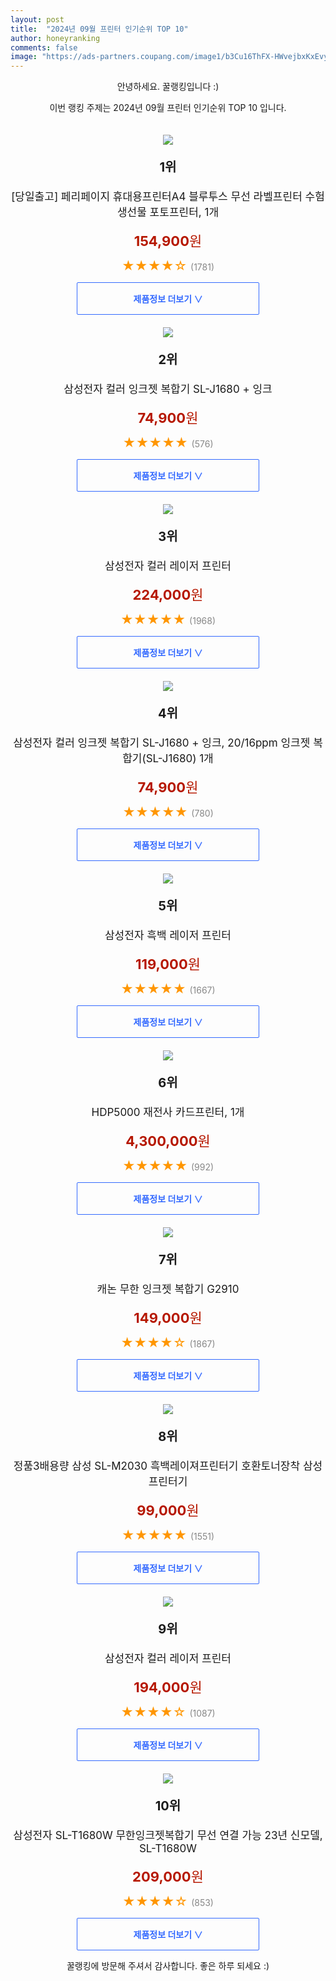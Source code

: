 ```yaml
---
layout: post
title:  "2024년 09월 프린터 인기순위 TOP 10"
author: honeyranking
comments: false
image: "https://ads-partners.coupang.com/image1/b3Cu16ThFX-HWvejbxKxEvyElsAeBjsQTLE7HTYD4lzNudmKFm6GC0PH7YVVScBurK77cxmyqME7wcz0t_MZQ2vx4SyKPkxk6zB5lWTJWfULMTRzUWY6iChhSjPmRF1zmmaFSkPxcepfob_J57ZIemFhegZ0-obPaQqeIhy8gRz6BD9RA5Uc5FI-J6J62Z7472tArOq6qvgax_ymT60rAXxgjKvXJHvPYUwMoZEKtlBV3VmzQ7_e3JW1wqpkvgynxXZcY-ZABjbrcIbXw6ap003Z_-POn3a1bnRhe78kxl1YL3mX2WGeLXq0qUWv8Q=="
---
```

<p style="text-align: center;">안녕하세요. 꿀랭킹입니다 :)</p>
<p style="text-align: center;">이번 랭킹 주제는 2024년 09월 프린터 인기순위 TOP 10 입니다.</p><center><img src="https://ads-partners.coupang.com/image1/b3Cu16ThFX-HWvejbxKxEvyElsAeBjsQTLE7HTYD4lzNudmKFm6GC0PH7YVVScBurK77cxmyqME7wcz0t_MZQ2vx4SyKPkxk6zB5lWTJWfULMTRzUWY6iChhSjPmRF1zmmaFSkPxcepfob_J57ZIemFhegZ0-obPaQqeIhy8gRz6BD9RA5Uc5FI-J6J62Z7472tArOq6qvgax_ymT60rAXxgjKvXJHvPYUwMoZEKtlBV3VmzQ7_e3JW1wqpkvgynxXZcY-ZABjbrcIbXw6ap003Z_-POn3a1bnRhe78kxl1YL3mX2WGeLXq0qUWv8Q==" style="margin-top:20px" /></center><p style="text-align: center; font-size: 20px"><b>1위</b></p><p style="text-align: center; font-size: 17px">[당일출고] 페리페이지 휴대용프린터A4 블루투스 무선 라벨프린터 수험생선물 포토프린터, 1개</p><p style="text-align: center;"><span style="color: #b61800; font-size: 22px;"><b>154,900</b>원</span></p><p style="text-align: center;"><span style="color: #ff9600; font-size: 20px;">★★★★☆ </span><span style="color: #878787;">(1781)</span></p><center><a href="https://link.coupang.com/re/AFFSDP?lptag=AF3899140&subid=honeyrank&pageKey=7811664320&itemId=21191209224&vendorItemId=88252554615&traceid=V0-153-5d3bcc38962c96f0&clickBeacon=88561d10-75b5-11ef-bf33-db887b365b6f%7E3&requestid=20240918210000827110474185&token=31850C%7CMIXED"><div style="font-size: 14px; display: inline-block; padding: 15px 90px; color: #346aff; border-radius: 2px; border: 1px solid #346aff; cursor: pointer;"><b>제품정보 더보기 &or;</b></div></a></center><center><img src="https://ads-partners.coupang.com/image1/u4gK4PFCSjPiBw4qu8wWpIiIHW7P-aUDyPeTjsp6Gi22sCwbhaRQu5DGbEezyyvXB0PMwrvNJpz2MOc72WlkBVoEqNp52sDlcWW-AuwgV9I6UVQL-NhObWZijjhXkCMuzEyVAH_JnLmhBnqrq_TuGQa4JJqhlNAydXevKNk2oCbIsvQlDGALOexnd63wc56Erjoq1bE9hEBvxg9XcL3jKHo_3hDR5PdMOmDmwDREmE65TGFzaWYGXlmc31_mjaXHvpP0ddbcq2hA3zGbrLSZB7n2ydM-4TT7LqE=" style="margin-top:20px" /></center><p style="text-align: center; font-size: 20px"><b>2위</b></p><p style="text-align: center; font-size: 17px">삼성전자 컬러 잉크젯 복합기 SL-J1680 + 잉크</p><p style="text-align: center;"><span style="color: #b61800; font-size: 22px;"><b>74,900</b>원</span></p><p style="text-align: center;"><span style="color: #ff9600; font-size: 20px;">★★★★★ </span><span style="color: #878787;">(576)</span></p><center><a href="https://link.coupang.com/re/AFFSDP?lptag=AF3899140&subid=honeyrank&pageKey=7144203890&itemId=17946694038&vendorItemId=76634113045&traceid=V0-153-9a0eb92fb7d2e09b&requestid=20240918210000827110474185&token=31850C%7CMIXED"><div style="font-size: 14px; display: inline-block; padding: 15px 90px; color: #346aff; border-radius: 2px; border: 1px solid #346aff; cursor: pointer;"><b>제품정보 더보기 &or;</b></div></a></center><center><img src="https://ads-partners.coupang.com/image1/RIyYKiiVOshrXUQvRE48sEikQv5_F_fo96osm4YTuoNE4iS2pqphiP820BTJqyebh_CQmWZ9Aqu9SKaNAy5gb7OupWu447F-SxDMlwALdSOHX6ehgSyauC-PRcYK5a4ThNWeNgqp_0K4xaZWrXmbBejuMNtWdV8dEEKHKK2_59KWufiKn1Qyj1K13i5VAWsVL-IrFnyzVqG0I_B8dtEK3mraJxiPm6YWwgnNzYBRLRjJgek7KEk7ggQ01s6FIIl4O0jOq642jKbLoU_t3PZ261bKG4H8JjMK_w==" style="margin-top:20px" /></center><p style="text-align: center; font-size: 20px"><b>3위</b></p><p style="text-align: center; font-size: 17px">삼성전자 컬러 레이저 프린터</p><p style="text-align: center;"><span style="color: #b61800; font-size: 22px;"><b>224,000</b>원</span></p><p style="text-align: center;"><span style="color: #ff9600; font-size: 20px;">★★★★★ </span><span style="color: #878787;">(1968)</span></p><center><a href="https://link.coupang.com/re/AFFSDP?lptag=AF3899140&subid=honeyrank&pageKey=8266943438&itemId=1094921289&vendorItemId=5545287720&traceid=V0-153-c4f7dc8fbab75dc7&requestid=20240918210000827110474185&token=31850C%7CMIXED"><div style="font-size: 14px; display: inline-block; padding: 15px 90px; color: #346aff; border-radius: 2px; border: 1px solid #346aff; cursor: pointer;"><b>제품정보 더보기 &or;</b></div></a></center><center><img src="https://ads-partners.coupang.com/image1/5wYaHY26lkawiXH453gw3AEqWHjeISX1AcNTrgoB3a3tmQ9VldvE-D-nALxSc492CjCXII-trNCEUq79YsmI5wnWcCcPX92AL-ybpY1GUjlFkrss_ffNzdviF9Cbbo1eu5ycDqRVYmQwk6093LjNVSdNvwS6nalme_MIcZsOHX-UmDWcBYQdDwlIqxXzVCYqopBgMgzCkzqK6-wM5gw-76WCm3ZH8_0VBUdFmYXQ-3fFCckSW0ugndLfP8J3DbgQuNAUBI2KvSxI5R_LKSb7lkFInPS4NZ6OES46nvqB-R0uKrcUo9EhAzyxR8JbxKs=" style="margin-top:20px" /></center><p style="text-align: center; font-size: 20px"><b>4위</b></p><p style="text-align: center; font-size: 17px">삼성전자 컬러 잉크젯 복합기 SL-J1680 + 잉크, 20/16ppm 잉크젯 복합기(SL-J1680) 1개</p><p style="text-align: center;"><span style="color: #b61800; font-size: 22px;"><b>74,900</b>원</span></p><p style="text-align: center;"><span style="color: #ff9600; font-size: 20px;">★★★★★ </span><span style="color: #878787;">(780)</span></p><center><a href="https://link.coupang.com/re/AFFSDP?lptag=AF3899140&subid=honeyrank&pageKey=7144203890&itemId=22743850945&vendorItemId=89779094174&traceid=V0-153-9a0eb92fb7d2e09b&clickBeacon=88561d10-75b5-11ef-bfa6-1cc2e81d99a9%7E3&requestid=20240918210000827110474185&token=31850C%7CMIXED"><div style="font-size: 14px; display: inline-block; padding: 15px 90px; color: #346aff; border-radius: 2px; border: 1px solid #346aff; cursor: pointer;"><b>제품정보 더보기 &or;</b></div></a></center><center><img src="https://ads-partners.coupang.com/image1/Q0tM2d8hQ8iCv4DLQ8WjpK28JDHfoOWZwBuEJFZ5pvomCeT8rMe82P-6hBzr6t9B5luXCURyJ_VE-Ui_0xYmwOPySv53DRrAeG2xmYwVZhQL-KZixRjh6MH8oipQGzSYJNJs0qyqnYiDnqaFj7QY-1mhNta99WettAmv9328u2XB-nR_m6XdmXTYdVclNFjwrG33OFtZ4gC3xIrTiztK3U1f33zt0FwAJlta9Y7f7p82PiCW8gWIS2YiRC0VvhRoVS2cxE78rKSU4jv4-mPrhb9A7PTjcXvpMRtZ" style="margin-top:20px" /></center><p style="text-align: center; font-size: 20px"><b>5위</b></p><p style="text-align: center; font-size: 17px">삼성전자 흑백 레이저 프린터</p><p style="text-align: center;"><span style="color: #b61800; font-size: 22px;"><b>119,000</b>원</span></p><p style="text-align: center;"><span style="color: #ff9600; font-size: 20px;">★★★★★ </span><span style="color: #878787;">(1667)</span></p><center><a href="https://link.coupang.com/re/AFFSDP?lptag=AF3899140&subid=honeyrank&pageKey=7486101781&itemId=20318356669&vendorItemId=70720021110&traceid=V0-153-4224e68929f49981&requestid=20240918210000827110474185&token=31850C%7CMIXED"><div style="font-size: 14px; display: inline-block; padding: 15px 90px; color: #346aff; border-radius: 2px; border: 1px solid #346aff; cursor: pointer;"><b>제품정보 더보기 &or;</b></div></a></center><center><img src="https://ads-partners.coupang.com/image1/_iRXvke6vCZSex83_v8Iuz6GQ8cT8rpkTRTsNJBoH_Ow-U5y_tpmS8US11TPu3wgFe99UMLO7uzj0HP1y0tinamtHVQE78VbmwCSEIPFsyEVYNjXmh2tRLf-iaVg5KXSPKH2khomGSmdPSZ4E0NZZoIEDTQj3H5tOuUze7ZkobIAkmRdcB9spj-Uya6_THUp_UlY844_3GoGkaxbJZxyQ_oWrQp62firRZ8UWLCvDzEvntdA-oj8v3Xu2dAnx6GtSnEhuwXWnC-Q1ptawZS5GZkhVgL7cY8h3mZW3VSV5rfwI48HFxMiE1Zjvyk-cfSQ" style="margin-top:20px" /></center><p style="text-align: center; font-size: 20px"><b>6위</b></p><p style="text-align: center; font-size: 17px">HDP5000 재전사 카드프린터, 1개</p><p style="text-align: center;"><span style="color: #b61800; font-size: 22px;"><b>4,300,000</b>원</span></p><p style="text-align: center;"><span style="color: #ff9600; font-size: 20px;">★★★★★ </span><span style="color: #878787;">(992)</span></p><center><a href="https://link.coupang.com/re/AFFSDP?lptag=AF3899140&subid=honeyrank&pageKey=2044866173&itemId=3476504339&vendorItemId=71462823076&traceid=V0-153-d3a7361a2f8d3a32&clickBeacon=88561d10-75b5-11ef-aeb9-300305e41299%7E3&requestid=20240918210000827110474185&token=31850C%7CMIXED"><div style="font-size: 14px; display: inline-block; padding: 15px 90px; color: #346aff; border-radius: 2px; border: 1px solid #346aff; cursor: pointer;"><b>제품정보 더보기 &or;</b></div></a></center><center><img src="https://ads-partners.coupang.com/image1/WOlqAoN5BbdZvCohWMXmqr6z2yEuiHUVb2JOuBU6TKe_ErLv-Kw_9Xm-zphbPaU5zfV5i1SjHS_tznDqpJFHE4g3HNx1DxTLrbH4WjMihRt0y__4U7F5CB5voI_6ArkNHgURMp_ccnSEdpaLKvP6qYACa6I-RoOKm6eJ-OqKEqrwxseQcqzBD-knwqEwDPANa7iaKMFyGNY3NgF8s4RVUe3szZ1WLafZBVi6JVJFlYoVRT1GigwDO2-YcstV-pBq6nRU8VWlXifI0ggWTSyVW_o46TXR4o3fWA==" style="margin-top:20px" /></center><p style="text-align: center; font-size: 20px"><b>7위</b></p><p style="text-align: center; font-size: 17px">캐논 무한 잉크젯 복합기 G2910</p><p style="text-align: center;"><span style="color: #b61800; font-size: 22px;"><b>149,000</b>원</span></p><p style="text-align: center;"><span style="color: #ff9600; font-size: 20px;">★★★★☆ </span><span style="color: #878787;">(1867)</span></p><center><a href="https://link.coupang.com/re/AFFSDP?lptag=AF3899140&subid=honeyrank&pageKey=7677814086&itemId=5936190420&vendorItemId=3544873910&traceid=V0-153-26ffd1c8b2053dcf&requestid=20240918210000827110474185&token=31850C%7CMIXED"><div style="font-size: 14px; display: inline-block; padding: 15px 90px; color: #346aff; border-radius: 2px; border: 1px solid #346aff; cursor: pointer;"><b>제품정보 더보기 &or;</b></div></a></center><center><img src="https://ads-partners.coupang.com/image1/KIJ0jraLtnXX8IIjKGinaBf0U6bCsDwEliefkZODVEgwpDrovk6UswTmktIwtGAWd3iCkW5AQpZ_xenP8PA74ic2rNZidIuxwmDiwKdLxjQXT7yj6O2RwQcVKkc57Q9vg9Xt1H2cKghiWFcwwAE2MtwPI0_i4BchhPOG1Lvbjp9wQWbzXxQYMh7osBSAJftOu_C7y8DuOcxG3XjNqHfVKoxgFpyQaGUBuZcYsoYxpvA74Lk9CDIebidZfUKhlIrq5GwfVXNzKiL85ua-bVP0cV8MLnGUhxK2iCR-SVpVtodFGB6kYXmohPKPqDrHrts=" style="margin-top:20px" /></center><p style="text-align: center; font-size: 20px"><b>8위</b></p><p style="text-align: center; font-size: 17px">정품3배용량 삼성 SL-M2030 흑백레이져프린터기 호환토너장착 삼성프린터기</p><p style="text-align: center;"><span style="color: #b61800; font-size: 22px;"><b>99,000</b>원</span></p><p style="text-align: center;"><span style="color: #ff9600; font-size: 20px;">★★★★★ </span><span style="color: #878787;">(1551)</span></p><center><a href="https://link.coupang.com/re/AFFSDP?lptag=AF3899140&subid=honeyrank&pageKey=6638986153&itemId=15168341546&vendorItemId=82389708412&traceid=V0-153-fa4db2f2c708bde3&clickBeacon=88561d10-75b5-11ef-8a48-f9e480acfffa%7E3&requestid=20240918210000827110474185&token=31850C%7CMIXED"><div style="font-size: 14px; display: inline-block; padding: 15px 90px; color: #346aff; border-radius: 2px; border: 1px solid #346aff; cursor: pointer;"><b>제품정보 더보기 &or;</b></div></a></center><center><img src="https://ads-partners.coupang.com/image1/U0u4bWrNb1IRzenzU8qk3PdF-UzKU_Ppg_eIwKLKPg7neZX_urzOEexzb64JV-70dqOowA-fPtAG5htTF6v6Kwmcs6sqbihtTVu0IRORBCb4IojCA7XyoSZhP8FQEtAfz6eiOCv-nDjoktCJBmW5-4ZkkBp9gyzWjXmmlqQHlr-BhOuEWsim7wZfV1VW7qnp8KZsFwrS2F1Usl1oefaPiGVX2YJT1IBz9YK8MZN9A5Gn2e7gUH-d1kpZTQeAEIWhhvKDQrozHDuHiX2df5ZRg_ELgibzoV5a8g==" style="margin-top:20px" /></center><p style="text-align: center; font-size: 20px"><b>9위</b></p><p style="text-align: center; font-size: 17px">삼성전자 컬러 레이저 프린터</p><p style="text-align: center;"><span style="color: #b61800; font-size: 22px;"><b>194,000</b>원</span></p><p style="text-align: center;"><span style="color: #ff9600; font-size: 20px;">★★★★☆ </span><span style="color: #878787;">(1087)</span></p><center><a href="https://link.coupang.com/re/AFFSDP?lptag=AF3899140&subid=honeyrank&pageKey=8266943443&itemId=2178588729&vendorItemId=5545216046&traceid=V0-153-2b7d9fb5fa4c174d&requestid=20240918210000827110474185&token=31850C%7CMIXED"><div style="font-size: 14px; display: inline-block; padding: 15px 90px; color: #346aff; border-radius: 2px; border: 1px solid #346aff; cursor: pointer;"><b>제품정보 더보기 &or;</b></div></a></center><center><img src="https://ads-partners.coupang.com/image1/V0PU5aHDTe-dqD5JV1fIAt74V47Dg9Y9irtM73PpxnJpNJKJqTXcUOdgUl1x6az0FoJsiGzZfL2EyaCs6VW-bv7JvSwIk2NXIXhsk-ik1pDRLlak-IW3Nef7YWkZCCw6o1lENBnUb4w69o9ngs3YnvLyIZlsHUNdog1VhikAcTqBwwON9jfDj2gOBOkc8ccb8apoVV5HSdMdsAq8LojvSDvYpcwRZcpwMoPYLrm6X1gGch0bGoO6JRSl9PslMLKxIeLSGvE2WyTXNXC0zX4T7Wela4z1yK9sUAnx5LDTEaKz7WIEodLHOin8GHMh6w==" style="margin-top:20px" /></center><p style="text-align: center; font-size: 20px"><b>10위</b></p><p style="text-align: center; font-size: 17px">삼성전자 SL-T1680W 무한잉크젯복합기 무선 연결 가능 23년 신모델, SL-T1680W</p><p style="text-align: center;"><span style="color: #b61800; font-size: 22px;"><b>209,000</b>원</span></p><p style="text-align: center;"><span style="color: #ff9600; font-size: 20px;">★★★★☆ </span><span style="color: #878787;">(853)</span></p><center><a href="https://link.coupang.com/re/AFFSDP?lptag=AF3899140&subid=honeyrank&pageKey=7495318833&itemId=19608555094&vendorItemId=89833156859&traceid=V0-153-f39cc7b0c7e04d87&clickBeacon=88561d10-75b5-11ef-9d37-4f1ea5327215%7E3&requestid=20240918210000827110474185&token=31850C%7CMIXED"><div style="font-size: 14px; display: inline-block; padding: 15px 90px; color: #346aff; border-radius: 2px; border: 1px solid #346aff; cursor: pointer;"><b>제품정보 더보기 &or;</b></div></a></center><p style="text-align: center;">꿀랭킹에 방문해 주셔서 감사합니다. 좋은 하루 되세요 :)</p>